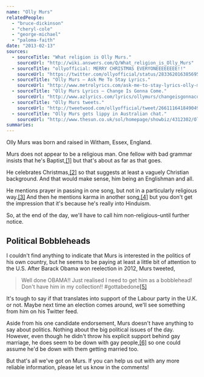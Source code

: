 ```yaml
---
name: "Olly Murs"
relatedPeople:
  - "bruce-dickinson"
  - "cheryl-cole"
  - "george-michael"
  - "paloma-faith"
date: "2013-02-13"
sources:
  - sourceTitle: "What religion is Olly Murs."
    sourceUrl: "http://wiki.answers.com/Q/What_religion_is_Olly_Murs"
  - sourceTitle: "ollyofficial: MERRY CHRISTMAS EVERYONEEEEEEEE!!"
    sourceUrl: "https://twitter.com/ollyofficial/status/283362016385695744"
  - sourceTitle: "Olly Murs – Ask Me To Stay Lyrics."
    sourceUrl: "http://www.metrolyrics.com/ask-me-to-stay-lyrics-olly-murs.html"
  - sourceTitle: "Olly Murs Lyrics – Change Is Gonna Come."
    sourceUrl: "http://www.azlyrics.com/lyrics/ollymurs/changeisgonnacome.html"
  - sourceTitle: "Olly Murs tweets."
    sourceUrl: "http://tweetwood.com/ollyofficial/tweet/266111641849049088"
  - sourceTitle: "Olly Murs gets lippy in Australian chat."
    sourceUrl: "http://www.thesun.co.uk/sol/homepage/showbiz/4312302/Olly-Murs-gets-lippy-in-Oz-chat.html"
summaries:
---
```


Olly Murs was born and raised in Witham, Essex, England.

Murs does not appear to be a religious man. One fellow with bad grammar insists that he's Baptist,<a class="source-citation" href="#http%3A%2F%2Fwiki.answers.com%2FQ%2FWhat_religion_is_Olly_Murs" title="What religion is Olly Murs.">[1]</a> but that's about as far as that goes.

He celebrates Christmas,<a class="source-citation" href="#https%3A%2F%2Ftwitter.com%2Follyofficial%2Fstatus%2F283362016385695744" title="ollyofficial: MERRY CHRISTMAS EVERYONEEEEEEEE!!">[2]</a> so that suggests at least a vaguely Christian background. And that would make sense, him being an Englishman and all.

He mentions prayer in passing in one song, but not in a particularly religious way.<a class="source-citation" href="#http%3A%2F%2Fwww.metrolyrics.com%2Fask-me-to-stay-lyrics-olly-murs.html" title="Olly Murs – Ask Me To Stay Lyrics.">[3]</a> And then he mentions karma in another song,<a class="source-citation" href="#http%3A%2F%2Fwww.azlyrics.com%2Flyrics%2Follymurs%2Fchangeisgonnacome.html" title="Olly Murs Lyrics – Change Is Gonna Come.">[4]</a> but you don't get the impression that it's because he's really into Hinduism.

So, at the end of the day, we'll have to call him non-religious–until further notice.


## Political Bobbleheads

I couldn't find anything to indicate that Murs is interested in the politics of his own country, but he seems to be paying at least a little bit of attention to the U.S. After Barack Obama won reelection in 2012, Murs tweeted,

>Well done OBAMA!! Just realised I need to get him as a bobblehead! Don't have him in my collection!! #gottabedone<a class="source-citation" href="#http%3A%2F%2Ftweetwood.com%2Follyofficial%2Ftweet%2F266111641849049088" title="Olly Murs tweets.">[5]</a>

It's tough to say if that translates into support of the Labour party in the U.K. or not. Maybe next time an election comes around, we'll see something from him on his Twitter feed.

Aside from his one candidate endorsement, Murs doesn't have anything to say about politics. Nothing about the big political issues of the day. However, even though he didn't throw his explicit support behind gay marriage, he does seem to be down with gay people,<a class="source-citation" href="#http%3A%2F%2Fwww.thesun.co.uk%2Fsol%2Fhomepage%2Fshowbiz%2F4312302%2FOlly-Murs-gets-lippy-in-Oz-chat.html" title="Olly Murs gets lippy in Australian chat.">[6]</a> so one could assume he'd be down with them getting married too.

But that's all we've got on Murs. If you can help us out with any more reliable information, please let us know in the comments!